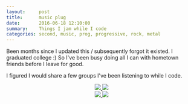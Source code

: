 ```yaml
---
layout:     post
title:      music plug
date:       2016-06-18 12:10:00
summary:    Things I jam while I code
categories: second, music, prog, progressive, rock, metal
---
```


Been months since I updated this / subsequently forgot it existed. I graduated college :) So I've been busy doing all I can with hometown friends before I leave for good.

I figured I would share a few groups I've been listening to while I code.

<div class="records" style="text-align:center;">
  <div>
    <a href="https://open.spotify.com/album/3DAdmvkEM9Po4AAMLEBGut">
      <img src="{{ site.url }}{{ site.baseurl  }}assets/dreamless.jpg"/>
    </a>
    <a href="https://open.spotify.com/album/3b4E89rxzZQ9zkhgKpj8N4">
      <img src="{{ site.url }}{{ site.baseurl  }}/assets/pink.jpg"/>
    </a>
  </div>
  <div>
    <a href="https://open.spotify.com/album/6IxHC7QpQws3kCQkmgjKBs"/>
    <img src="{{ site.url }}{{ site.baseurl  }}/assets/above.jpg"/>
    <a href="https://open.spotify.com/album/5KrMBe9A4OLbz45Ox2Q1Mu"/>
    <img src="{{ site.url }}{{ site.baseurl  }}/assets/ys.jpg"/>
  </div>
</div>
